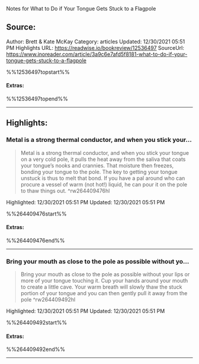 Notes for What to Do if Your Tongue Gets Stuck to a Flagpole

## Source:
Author: Brett &#38; Kate McKay
Category: articles
Updated: 12/30/2021 05:51 PM
Highlights URL: https://readwise.io/bookreview/12536497
SourceUrl: https://www.inoreader.com/article/3a9c6e7afd5f8181-what-to-do-if-your-tongue-gets-stuck-to-a-flagpole

%%12536497topstart%%
#### Extras:

%%12536497topend%%


 
-----
 ## Highlights:

### Metal is a strong thermal conductor, and when you stick your...
>Metal is a strong thermal conductor, and when you stick your tongue on a very cold pole, it pulls the heat away from the saliva that coats your tongue’s nooks and crannies. That moisture then freezes, bonding your tongue to the pole. The key to getting your tongue unstuck is thus to melt that bond. If you have a pal around who can procure a vessel of warm (not hot!) liquid, he can pour it on the pole to thaw things out. ^rw264409476hl


Highlighted: 12/30/2021 05:51 PM
Updated: 12/30/2021 05:51 PM

%%264409476start%%
#### Extras:

%%264409476end%%



------

### Bring your mouth as close to the pole as possible without yo...
>Bring your mouth as close to the pole as possible without your lips or more of your tongue touching it. Cup your hands around your mouth to create a little cave. Your warm breath will slowly thaw the stuck portion of your tongue and you can then gently pull it away from the pole ^rw264409492hl


Highlighted: 12/30/2021 05:51 PM
Updated: 12/30/2021 05:51 PM

%%264409492start%%
#### Extras:

%%264409492end%%



------

